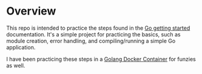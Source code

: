 # Overview #
This repo is intended to practice the steps found in the [Go getting started](https://go.dev/doc/tutorial/getting-started "Golang docs") documentation. It's a simple project for practicing the basics, such as module creation, error handling, and compiling/running a simple Go application.

I have been practicing these steps in a [Golang Docker Container](https://hub.docker.com/_/golang "Docker Hub Golang Image") for funzies as well.
